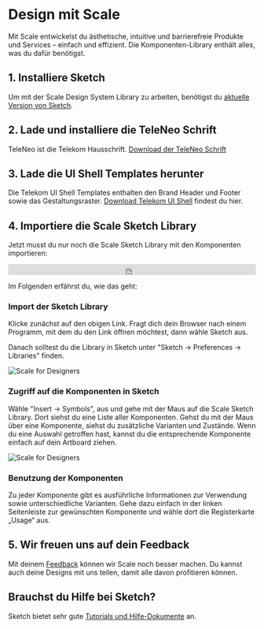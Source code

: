 # Design mit Scale

Mit Scale entwickelst du ästhetische, intuitive und barrierefreie Produkte und Services – einfach und effizient. Die Komponenten-Library enthält alles, was du dafür benötigst.

## 1. Installiere Sketch

Um mit der Scale Design System Library zu arbeiten, benötigst du [aktuelle Version von Sketch](https://www.sketch.com/).

## 2. Lade und installiere die TeleNeo Schrift

TeleNeo ist die Telekom Hausschrift. [Download der TeleNeo Schrift](https://www.brand-design.telekom.com/asset/font-0-teleneo/)

## 3. Lade die UI Shell Templates herunter

Die Telekom UI Shell Templates enthalten den Brand Header und Footer sowie das Gestaltungsraster. [Download Telekom UI Shell](https://www.brand-design.telekom.com/asset/web-component-kit-0-basis-design-brand-header-und-footer/) findest du hier.

## 4. Importiere die Scale Sketch Library

Jetzt musst du nur noch die Scale Sketch Library mit den Komponenten importieren:

<iframe src="https://www.brand-design.telekom.com/?tx_bdrss_sketchlibraryiframe[show]=1&no_cache=1"
name="SketchLibrary"
style="border: none;"
frameborder="0" marginheight="0px" marginwidth="0px" height="22px" width="100%">
</iframe>

Im Folgenden erfährst du, wie das geht:

### Import der Sketch Library
Klicke zunächst auf den obigen Link. Fragt dich dein Browser nach einem Programm, mit dem du den Link öffnen möchtest, dann wähle Sketch aus.

Danach solltest du die Library in Sketch unter "Sketch → Preferences → Libraries" finden.

![Scale for Designers](assets/1_setup/2_scale-for-designers/insert.png)

### Zugriff auf die Komponenten in Sketch

Wähle "Insert → Symbols", aus und gehe mit der Maus auf die Scale Sketch Library. Dort siehst du eine Liste aller Komponenten. Gehst du mit der Maus über eine Komponente, siehst du zusätzliche Varianten und Zustände. Wenn du eine Auswahl getroffen hast, kannst du die entsprechende Komponente einfach auf dein Artboard ziehen.

![Scale for Designers](assets/1_setup/2_scale-for-designers/preferences.png)

### Benutzung der Komponenten

Zu jeder Komponente gibt es ausführliche Informationen zur Verwendung sowie unterschiedliche Varianten. Gehe dazu einfach in der linken Seitenleiste zur gewünschten Komponente und wähle dort die Registerkarte „Usage“ aus.

## 5. Wir freuen uns auf dein Feedback

Mit deinem [Feedback](/story/community-your-feedback--page) können wir Scale noch besser machen. Du kannst auch deine Designs mit uns teilen, damit alle davon profitieren können.

## Brauchst du Hilfe bei Sketch?

Sketch bietet sehr gute [Tutorials und Hilfe-Dokumente](https://www.sketch.com/docs/) an.